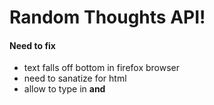 # Random Thoughts API!



#### Need to fix

* text falls off bottom in firefox browser
* need to sanatize for html
* allow to type in <b> and <i>
